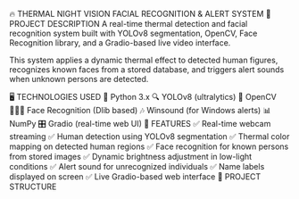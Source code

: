 🔥 THERMAL NIGHT VISION FACIAL RECOGNITION & ALERT SYSTEM
📌 PROJECT DESCRIPTION
A real-time thermal detection and facial recognition system built with YOLOv8 segmentation, OpenCV, Face Recognition library, and a Gradio-based live video interface.

This system applies a dynamic thermal effect to detected human figures, recognizes known faces from a stored database, and triggers alert sounds when unknown persons are detected.

🖥️ TECHNOLOGIES USED
🐍 Python 3.x
🔍 YOLOv8 (ultralytics)
🎥 OpenCV
🧑‍🤝‍🧑 Face Recognition (Dlib based)
🎶 Winsound (for Windows alerts)
📊 NumPy
🎛️ Gradio (real-time web UI)
🎯 FEATURES
✅ Real-time webcam streaming
✅ Human detection using YOLOv8 segmentation
✅ Thermal color mapping on detected human regions
✅ Face recognition for known persons from stored images
✅ Dynamic brightness adjustment in low-light conditions
✅ Alert sound for unrecognized individuals
✅ Name labels displayed on screen
✅ Live Gradio-based web interface
📂 PROJECT STRUCTURE
